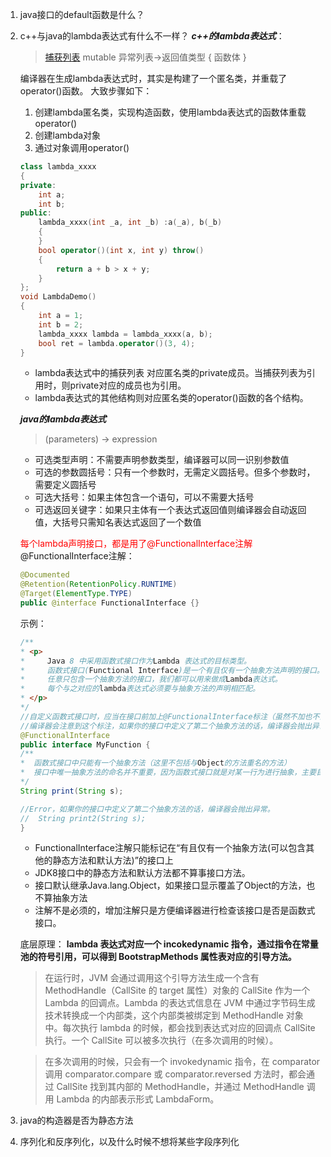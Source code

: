 1. java接口的default函数是什么？ 
2. c++与java的lambda表达式有什么不一样？
    ***c++的lambda表达式***：
    > [捕获列表](形参列表) mutable 异常列表->返回值类型
    >{
    >  函数体
    >}
    
    编译器在生成lambda表达式时，其实是构建了一个匿名类，并重载了operator()函数。
    大致步骤如下：
    1. 创建lambda匿名类，实现构造函数，使用lambda表达式的函数体重载operator()
    2. 创建lambda对象
    3. 通过对象调用operator()
    ```C++
    class lambda_xxxx
    {
    private:
        int a;
        int b;
    public:
        lambda_xxxx(int _a, int _b) :a(_a), b(_b)
        {
        }
        bool operator()(int x, int y) throw()
        {
            return a + b > x + y;
        }
    };
    void LambdaDemo()
    {
        int a = 1;
        int b = 2;
        lambda_xxxx lambda = lambda_xxxx(a, b);
        bool ret = lambda.operator()(3, 4);
    }
    ``` 
    * lambda表达式中的捕获列表 对应匿名类的private成员。当捕获列表为引用时，则private对应的成员也为引用。
    * lambda表达式的其他结构则对应匿名类的operator()函数的各个结构。

    ***java的lambda表达式***
    >(parameters) -> expression
    * 可选类型声明：不需要声明参数类型，编译器可以同一识别参数值
    * 可选的参数圆括号：只有一个参数时，无需定义圆括号。但多个参数时，需要定义圆括号
    * 可选大括号：如果主体包含一个语句，可以不需要大括号
    * 可选返回关键字：如果只主体有一个表达式返回值则编译器会自动返回值，大括号只需知名表达式返回了一个数值

    <font color=red>每个lambda声明接口，都是用了@FunctionalInterface注解</font>
    @FunctionalInterface注解：
    ```java
    @Documented
    @Retention(RetentionPolicy.RUNTIME)
    @Target(ElementType.TYPE)
    public @interface FunctionalInterface {}
    ```
    示例：
    ```java
    /**
    * <p>
    *     Java 8 中采用函数式接口作为Lambda 表达式的目标类型。
    *     函数式接口(Functional Interface)是一个有且仅有一个抽象方法声明的接口。
    *     任意只包含一个抽象方法的接口，我们都可以用来做成Lambda表达式。
    *     每个与之对应的lambda表达式必须要与抽象方法的声明相匹配。
    * </p>
    */
    //自定义函数式接口时，应当在接口前加上@FunctionalInterface标注（虽然不加也不会有错误）。
    //编译器会注意到这个标注，如果你的接口中定义了第二个抽象方法的话，编译器会抛出异常。
    @FunctionalInterface
    public interface MyFunction {
    /**
    *  函数式接口中只能有一个抽象方法（这里不包括与Object的方法重名的方法）
    *  接口中唯一抽象方法的命名并不重要，因为函数式接口就是对某一行为进行抽象，主要目的就是支持 Lambda 表达式
    */
    String print(String s);

    //Error，如果你的接口中定义了第二个抽象方法的话，编译器会抛出异常。
    //  String print2(String s);
    }
    ```
    * FunctionalInterface注解只能标记在“有且仅有一个抽象方法(可以包含其他的静态方法和默认方法)”的接口上
    * JDK8接口中的静态方法和默认方法都不算事接口方法。
    * 接口默认继承Java.lang.Object，如果接口显示覆盖了Object的方法，也不算抽象方法
    * 注解不是必须的，增加注解只是方便编译器进行检查该接口是否是函数式接口。
    
    底层原理：
    **lambda 表达式对应一个 incokedynamic 指令，通过指令在常量池的符号引用，可以得到 BootstrapMethods 属性表对应的引导方法。**

    >在运行时，JVM 会通过调用这个引导方法生成一个含有 MethodHandle（CallSite 的 target 属性）对象的 CallSite 作为一个 Lambda 的回调点。Lambda 的表达式信息在 JVM 中通过字节码生成技术转换成一个内部类，这个内部类被绑定到 MethodHandle 对象中。每次执行 lambda 的时候，都会找到表达式对应的回调点 CallSite 执行。一个 CallSite 可以被多次执行（在多次调用的时候）。

    >在多次调用的时候，只会有一个 invokedynamic 指令，在 comparator 调用 comparator.compare 或 comparator.reversed 方法时，都会通过 CallSite 找到其内部的 MethodHandle，并通过 MethodHandle 调用 Lambda 的内部表示形式 LambdaForm。


3. java的构造器是否为静态方法
4. 序列化和反序列化，以及什么时候不想将某些字段序列化
